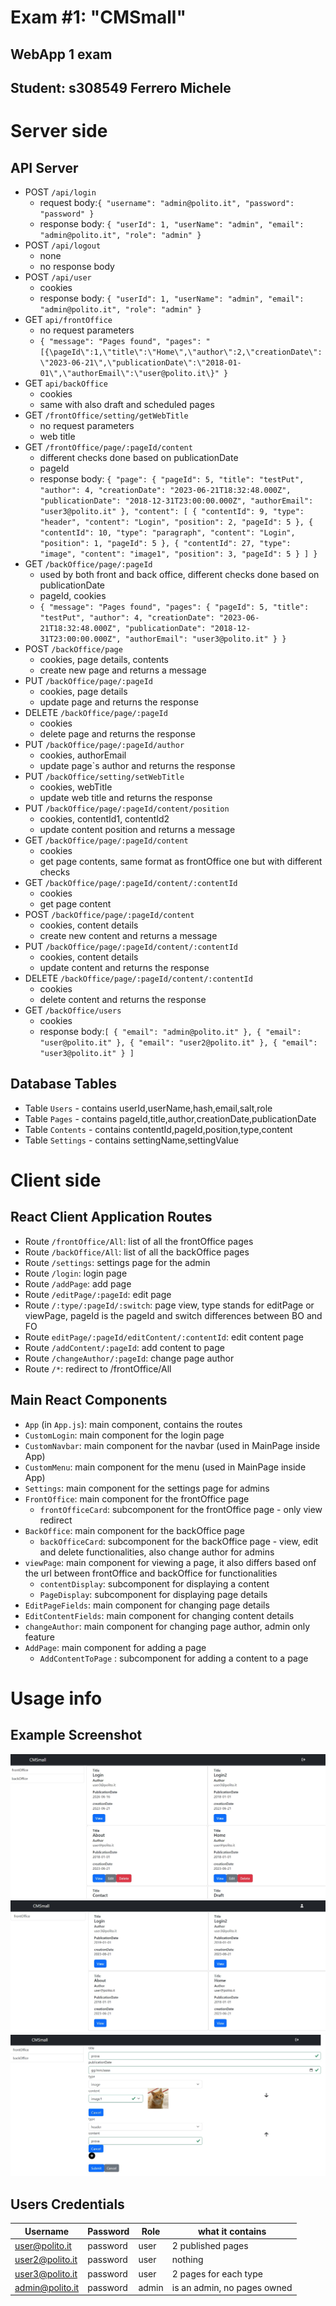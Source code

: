 # Exam #1: "CMSmall"
## WebApp 1 exam

## Student: s308549 Ferrero Michele

# Server side

## API Server

- POST `/api/login`
  - request body:`{
    "username": "admin@polito.it",
    "password": "password"
    }`
  - response body: `{
    "userId": 1,
    "userName": "admin",
    "email": "admin@polito.it",
    "role": "admin"
    }`
- POST `/api/logout`
  - none
  - no response body
- POST `/api/user`
  - cookies
  - response body: `{
    "userId": 1,
    "userName": "admin",
    "email": "admin@polito.it",
    "role": "admin"
    }`
- GET `api/frontOffice`
  - no request parameters
  - `{
    "message": "Pages found",
    "pages": "[{\pageId\":1,\"title\":\"Home\",\"author\":2,\"creationDate\":\"2023-06-21\",\"publicationDate\":\"2018-01-01\",\"authorEmail\":\"user@polito.it\}"
    }`
- GET `api/backOffice`
  - cookies
  - same with also draft and scheduled pages
- GET `/frontOffice/setting/getWebTitle`
  - no request parameters
  - web title
- GET `/frontOffice/page/:pageId/content`
  - different checks done based on publicationDate
  - pageId
  - response body: `{
    "page": {
    "pageId": 5,
    "title": "testPut",
    "author": 4,
    "creationDate": "2023-06-21T18:32:48.000Z",
    "publicationDate": "2018-12-31T23:00:00.000Z",
    "authorEmail": "user3@polito.it"
    },
    "content": [
    {
    "contentId": 9,
    "type": "header",
    "content": "Login",
    "position": 2,
    "pageId": 5
    },
    {
    "contentId": 10,
    "type": "paragraph",
    "content": "Login",
    "position": 1,
    "pageId": 5
    },
    {
    "contentId": 27,
    "type": "image",
    "content": "image1",
    "position": 3,
    "pageId": 5
    }
    ]
    }`
- GET `/backOffice/page/:pageId`
  - used by both front and back office, different checks done based on publicationDate
  - pageId, cookies
  - `{
    "message": "Pages found",
    "pages": {
    "pageId": 5,
    "title": "testPut",
    "author": 4,
    "creationDate": "2023-06-21T18:32:48.000Z",
    "publicationDate": "2018-12-31T23:00:00.000Z",
    "authorEmail": "user3@polito.it"
    }
    }`
- POST `/backOffice/page`
  - cookies, page details, contents
  - create new page and returns a message
- PUT `/backOffice/page/:pageId`
  - cookies, page details
  - update page and returns the response
- DELETE `/backOffice/page/:pageId`
  - cookies
  - delete page and returns the response
- PUT `/backOffice/page/:pageId/author`
  - cookies, authorEmail
  - update page`s author and returns the response
- PUT `/backOffice/setting/setWebTitle`
  - cookies, webTitle
  - update web title and returns the response
- PUT `/backOffice/page/:pageId/content/position`
  - cookies, contentId1, contentId2
  - update content position and returns a message
- GET `/backOffice/page/:pageId/content`
  - cookies
  - get page contents, same format as frontOffice one but with different checks
- GET `/backOffice/page/:pageId/content/:contentId`
  - cookies
  - get page content
- POST `/backOffice/page/:pageId/content`
  - cookies, content details
  - create new content and returns a message
- PUT `/backOffice/page/:pageId/content/:contentId`
  - cookies, content details
  - update content and returns the response
- DELETE `/backOffice/page/:pageId/content/:contentId`
  - cookies
  - delete content and returns the response
- GET `/backOffice/users`
  - cookies
  - response body:`[
    {
    "email": "admin@polito.it"
    },
    {
    "email": "user@polito.it"
    },
    {
    "email": "user2@polito.it"
    },
    {
    "email": "user3@polito.it"
    }
    ]`

## Database Tables

- Table `Users` - contains userId,userName,hash,email,salt,role
- Table `Pages` - contains pageId,title,author,creationDate,publicationDate
- Table `Contents` - contains contentId,pageId,position,type,content
- Table `Settings` - contains settingName,settingValue

# Client side


## React Client Application Routes

- Route `/frontOffice/All`: list of all the frontOffice pages
- Route `/backOffice/All`: list of all the backOffice pages
- Route `/settings`: settings page for the admin
- Route `/login`: login page
- Route `/addPage`: add page
- Route `/editPage/:pageId`: edit page
- Route `/:type/:pageId/:switch`: page view, type stands for editPage or viewPage, pageId is the pageId and switch differences between BO and FO
- Route `editPage/:pageId/editContent/:contentId`: edit content page
- Route `/addContent/:pageId`: add content to page
- Route `/changeAuthor/:pageId`: change page author
- Route `/*`: redirect to /frontOffice/All


## Main React Components

- `App` (in `App.js`): main component, contains the routes
- `CustomLogin`: main component for the login page
- `CustomNavbar`: main component for the navbar (used in MainPage inside App)
- `CustomMenu`: main component for the menu (used in MainPage inside App)
- `Settings`: main component for the settings page for admins
- `FrontOffice`: main component for the frontOffice page
  - `frontOfficeCard`: subcomponent for the frontOffice page - only view redirect
- `BackOffice`: main component for the backOffice page
  - `backOfficeCard`: subcomponent for the backOffice page - view, edit and delete functionalities, also change author for admins
- `viewPage`: main component for viewing a page, it also differs based onf the url between frontOffice and backOffice for functionalities
  - `contentDisplay`: subcomponent for displaying a content
  - `PageDisplay`: subcomponent for displaying page details
- `EditPageFields`: main component for changing page details
- `EditContentFields`: main component for changing content details
- `changeAuthor`: main component for changing page author, admin only feature
- `AddPage`: main component for adding a page
  - `AddContentToPage` : subcomponent for adding a content to a page

# Usage info

## Example Screenshot

![backOffice](./images/backOffice.jpg)
![frontOffice](./images/frontOffice.jpg)
![createPage](./images/createPage.jpg)

## Users Credentials

| Username        | Password | Role  | what it contains            |
|-----------------|----------|-------|-----------------------------|
| user@polito.it  | password | user  | 2 published pages           |
| user2@polito.it | password | user  | nothing                     |
| user3@polito.it | password | user  | 2 pages for each type       |
| admin@polito.it | password | admin | is an admin, no pages owned |
